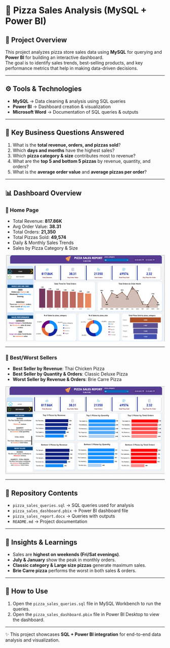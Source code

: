 # 🍕 Pizza Sales Analysis (MySQL + Power BI)

## 📌 Project Overview
This project analyzes pizza store sales data using **MySQL** for querying and **Power BI** for building an interactive dashboard.  
The goal is to identify sales trends, best-selling products, and key performance metrics that help in making data-driven decisions.

---

## ⚙️ Tools & Technologies
- **MySQL** → Data cleaning & analysis using SQL queries  
- **Power BI** → Dashboard creation & visualization  
- **Microsoft Word** → Documentation of SQL queries & outputs  

---

## 🔑 Key Business Questions Answered
1. What is the **total revenue, orders, and pizzas sold**?  
2. Which **days and months** have the highest sales?  
3. Which **pizza category & size** contributes most to revenue?  
4. What are the **top 5 and bottom 5 pizzas** by revenue, quantity, and orders?  
5. What is the **average order value** and **average pizzas per order**?  

---

## 📊 Dashboard Overview

### 🔹 Home Page
- Total Revenue: **817.86K**  
- Avg Order Value: **38.31**  
- Total Orders: **21,350**  
- Total Pizzas Sold: **49,574**  
- Daily & Monthly Sales Trends  
- Sales by Pizza Category & Size  

![Dashboard Home](Dashboard_Home.png)

---

### 🔹 Best/Worst Sellers
- **Best Seller by Revenue**: Thai Chicken Pizza  
- **Best Seller by Quantity & Orders**: Classic Deluxe Pizza  
- **Worst Seller by Revenue & Orders**: Brie Carre Pizza  

![Dashboard Best/Worst](Dashboard_BestWorst.png)

---

## 📂 Repository Contents
- `pizza_sales_queries.sql` → SQL queries used for analysis  
- `pizza_sales_dashboard.pbix` → Power BI dashboard file  
- `pizza_sales_report.docx` → Queries with outputs  
- `README.md` → Project documentation  

---

## 🚀 Insights & Learnings
- Sales are **highest on weekends (Fri/Sat evenings)**.  
- **July & January** show the peak in monthly orders.  
- **Classic category & Large size pizzas** generate maximum sales.  
- **Brie Carre pizza** performs the worst in both sales & orders.  

---

## 📌 How to Use
1. Open the `pizza_sales_queries.sql` file in MySQL Workbench to run the queries.  
2. Open the `pizza_sales_dashboard.pbix` file in Power BI Desktop to view the dashboard.  

---

✨ This project showcases **SQL + Power BI integration** for end-to-end data analysis and visualization.  

